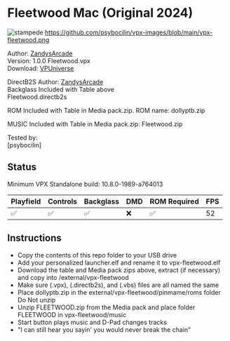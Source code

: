 # Fleetwood Mac (Original 2024)

![stampede](https://github.com/user-attachments/assets/dc3ea6cd-d1a9-45b1-8d5c-560f9b09f45b)
https://github.com/psybocilin/vpx-images/blob/main/vpx-fleetwood.png

Author: [ZandysArcade](https://vpuniverse.com/profile/57949-zandysarcade/)  
Version: 1.0.0
Fleetwood.vpx  
Download: [VPUniverse](https://vpuniverse.com/files/file/23024-fleetwood-mac/?tab=reviews&sort=newest#review-28384) 

DirectB2S
Author: [ZandysArcade](https://vpuniverse.com/profile/57949-zandysarcade/)   
Backglass Included with Table above  
Fleetwood.directb2s

ROM
Included with Table in Media pack.zip. ROM name: dollyptb.zip

MUSIC
Included with Table in Media pack.zip: Fleetwood.zip
  
Tested by:  
[psybocilin]

## Status 

Minimum VPX Standalone build: 10.8.0-1989-a764013

| Playfield | Controls | Backglass | DMD | ROM Required | FPS | 
|-----------|----------|-----------|-----|--------------|-----|
| :white_check_mark: | :white_check_mark: | :white_check_mark: | :x: | :white_check_mark: | 52 |

## Instructions

- Copy the contents of this repo folder to your USB drive
- Add your personalized launcher.elf and rename it to vpx-fleetwood.elf
- Download the table and Media pack zips above, extract (if necessary) and copy into /external/vpx-fleetwood
- Make sure (.vpx), (.directb2s), and (.vbs) files are all named the same
- Place dollyptb.zip in the external/vpx-fleetwood/pinmame/roms folder Do Not unzip
- Unzip FLEETWOOD.zip from the Media pack and place folder FLEETWOOD in vpx-fleetwood/music
- Start button plays music and D-Pad changes tracks 
- "I can still hear you sayin' you would never break the chain"
